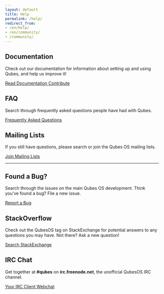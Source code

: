 ```yaml
---
layout: default
title: Help
permalink: /help/
redirect_from:
- /en/help/
- /en/community/
- /community/
---
```



<div class="row">
  <div class="col-lg-4">
    <h2>Documentation</h2>
    <p>Check out our documentation for information about setting up and using Qubes, and help us improve it!</p>
    <a href="/doc/" class="btn btn-primary">
      <i class="fa fa-book"></i> Read Documentation
    </a>
    <a href="/doc/doc-guidelines/" class="btn btn-primary">
      <i class="fa fa-pencil-square-o"></i> Contribute
    </a>
  </div>
  <div class="col-lg-4">
    <h2>FAQ</h2>
    <p>Search through frequently asked questions people have had with Qubes.</p>
    <a href="/doc/user-faq/" class="btn btn-primary">
     <i class="fa fa-question-circle"></i> Frequently Asked Questions
    </a>
  </div>
  <div class="col-lg-4">
    <h2>Mailing Lists</h2>
    <p>If you still have questions, please search or join the Qubes OS mailing lists.</p>
    <a href="/doc/mailing-lists/" class="btn btn-primary">
     <i class="fa fa-envelope-o"></i> Join Mailing Lists
    </a>
  </div>
</div>
<div class="clearfix"></div>
<hr class="more-top more-bottom">
<div class="row">
  <div class="col-lg-4">
    <h2>Found a Bug?</h2>
    <p>Search through the issues on the main Qubes OS development. Think you've
    found a bug? File a new issue.</p>
    <a href="https://github.com/QubesOS/qubes-issues/issues" class="btn btn-primary">
      <i class="fa fa-bug"></i> Report a Bug
    </a>
  </div>
  <div class="col-lg-4">
    <h2>StackOverflow</h2>
    <p>Check out the QubesOS tag on StackExchange for potential answers to any questions you may have. Not there? Ask a new question!</p>
    <a href="https://stackexchange.com/search?q=qubes" class="btn btn-primary">
      <i class="fa fa-stack-overflow"></i> Search StackExchange
    </a>
  </div>
  <div class="col-lg-4">
    <h2>IRC Chat</h2>
    <p>
    Get together at <strong>#qubes</strong> on <strong>irc.freenode.net</strong>, the unofficial
    QubesOS IRC channel.</p>
    <a href="irc:irc.freenode.net/qubes" class="btn btn-primary">
      <i class="fa fa-comment"></i> Your IRC Client
    </a>
    <a href="https://webchat.freenode.net/?channels=qubes" class="btn btn-primary">
      <i class="fa fa-link"></i> Webchat
    </a>
  </div>
</div>
